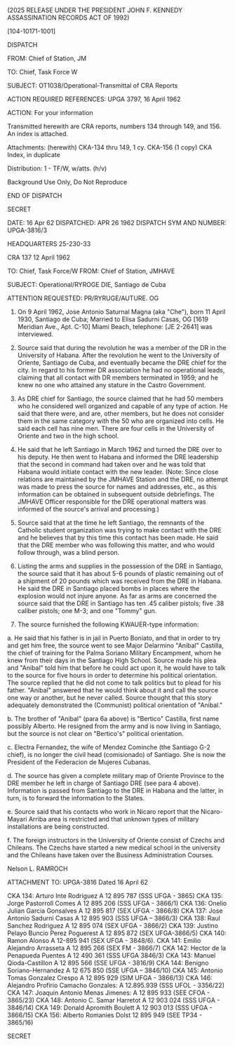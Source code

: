 (2025 RELEASE UNDER THE PRESIDENT JOHN F. KENNEDY ASSASSINATION RECORDS ACT OF 1992)

[104-10171-1001]

DISPATCH

FROM: Chief of Station, JM

TO: Chief, Task Force W

SUBJECT: OT1038/Operational-Transmittal of CRA Reports

ACTION REQUIRED
REFERENCES: UPGA 3797, 16 April 1962

ACTION: For your information

Transmitted herewith are CRA reports, numbers 134 through 149, and 156.
An index is attached.

Attachments: (herewith)
CKA-134 thru 149, 1 cy.
CKA-156 (1 copy)
CKA Index, in duplicate

Distribution:
1 - TF/W, w/atts. (h/v)

Background Use Only,
Do Not Reproduce

END OF DISPATCH

SECRET

DATE: 16 Apr 62
DISPATCHED: APR 26 1962
DISPATCH SYM AND NUMBER: UPGA-3816/3

HEADQUARTERS
25-230-33

CRA 137
12 April 1962

TO: Chief, Task Force/W
FROM: Chief of Station, JMHAVE

SUBJECT: Operational/RYROGE
DIE, Santiago de Cuba

ATTENTION REQUESTED: PR/RYRUGE/AUTURE. OG

1. On 9 April 1962, Jose Antonio Saturnal Magna (aka "Che"), born 11 April 1930, Santiago de Cuba; Married to Elisa Sadurni Casas, OG [1619 Meridian Ave., Apt. C-10] Miami Beach, telephone: [JE 2-2641] was interviewed.

2. Source said that during the revolution he was a member of the DR in the University of Habana. After the revolution he went to the University of Oriente, Santiago de Cuba, and eventually became the DRE chief for the city. In regard to his former DR association he had no operational leads, claiming that all contact with DR members terminated in 1959; and he knew no one who attained any stature in the Castro Government.

3. As DRE chief for Santiago, the source claimed that he had 50 members who he considered well organized and capable of any type of action. He said that there were, and are, other members, but he does not consider them in the same category with the 50 who are organized into cells. He said each cell has nine men. There are four cells in the University of Oriente and two in the high school.

4. He said that he left Santiago in March 1962 and turned the DRE over to his deputy. He then went to Habana and informed the DRE leadership that the second in command had taken over and he was told that Habana would initiate contact with the new leader. (Note: Since close relations are maintained by the JMHAVE Station and the DRE, no attempt was made to press the source for names and addresses, etc., as this information can be obtained in subsequent outside debriefings. The JMHAVE Officer responsible for the DRE operational matters was informed of the source's arrival and processing.)

5. Source said that at the time he left Santiago, the remnants of the Catholic student organization was trying to make contact with the DRE and he believes that by this time this contact has been made. He said that the DRE member who was following this matter, and who would follow through, was a blind person.

6. Listing the arms and supplies in the possession of the DRE in Santiago, the source said that it has about 5-6 pounds of plastic remaining out of a shipment of 20 pounds which was received from the DRE in Habana. He said the DRE in Santiago placed bombs in places where the explosion would not injure anyone. As far as arms are concerned the source said that the DRE in Santiago has ten .45 caliber pistols; five .38 caliber pistols; one M-3; and one "Tommy" gun.

7. The source furnished the following KWAUER-type information:

a. He said that his father is in jail in Puerto Boniato, and that in order to try and get him free, the source went to see Major Delarmino "Anibal" Castilla, the chief of training for the Palma Soriano Military Encampment, whom he knew from their days in the Santiago High School. Source made his plea and "Anibal" told him that before he could act upon it, he would have to talk to the source for five hours in order to determine his political orientation. The source replied that he did not come to talk politics but to plead for his father. "Anibal" answered that he would think about it and call the source one way or another, but he never called. Source thought that this story adequately demonstrated the (Communist) political orientation of "Anibal."

b. The brother of "Anibal" (para 6a above) is "Bertico" Castilla, first name possibly Alberto. He resigned from the army and is now living in Santiago, but the source is not clear on "Bertico's" political orientation.

c. Electra Fernandez, the wife of Mendez Cominche (the Santiago G-2 chief), is no longer the civil head (comisionado) of Santiago. She is now the President of the Federacion de Mujeres Cubanas.

d. The source has given a complete military map of Oriente Province to the DRE member he left in charge of Santiago DRE (see para 4 above). Information is passed from Santiago to the DRE in Habana and the latter, in turn, is to forward the information to the States.

e. Source said that his contacts who work in Nicaro report that the Nicaro-Mayari Arriba area is restricted and that unknown types of military installations are being constructed.

f. The foreign instructors in the University of Oriente consist of Czechs and Chileans. The Czechs have started a new medical school in the university and the Chileans have taken over the Business Administration Courses.

Nelson L. RAMROCH

ATTACHMENT TO: UPGA-3816 Dated 16 April 62

CKA 134: Arturo Inte Rodriguez A 12 895 787 (SSS UFGA - 3865)
CKA 135: Jorge Pastorroll Comes A 12 895 206 (SSS UFGA - 3866/1)
CKA 136: Onelio Julian Garcia Gonsalves A 12 895 817 (SEX UFGA - 3866/8)
CKA 137: Jose Antonio Sadurni Casas A 12 895 903 (SSS UFGA – 3866/3)
CKA 138: Raul Sanchez Rodriguez A 12 895 074 (SEX UFGA - 3866/2)
CKA 139: Justino Pelayo Buncio Perez Poguerest A 12 895 872 (SEX UFGA-3866/5)
CKA 140: Ramon Alonso A 12-895 941 (SEX UFGA - 3848/6).
CKA 141: Emilio Alejandro Arrasseta A 12 895 266 (SEX FM - 3866/7)
CKA 142: Hector de la Penapueda Puentes A 12 490 361 (SSS UFGA 3846/3)
CKA 143: Manuel Qioda-Castillon A 12 895 566 (SSE UFGA - 3816/9)
CKA 144: Benigno Soriano-Hernandez A 12 675 850 (SSE UFGA – 3846/10)
CKA 145: Antonio Tomas Gonzalez Crespo A 12 895 929 (SIM UFGA - 3866/13)
CKA 146: Alejandro Profirio Camacho Gonzales: A 12.895.939 (SSS UFOL - 3356/22)
CKA 147: Joaquin Antonio Menas Jimenes: A 12 895 933 (SEE CFOA - 3865/23)
CKA 148: Antonio C. Samar Harretot A 12 903 024 (SSS UFGA - 3846/14)
CKA 149: Donald Apromith Boulett A 12 903 013 (SSS UFGA - 3866/15)
CKA 156: Alberto Romanies Dolst 12 895 949 (SEE TP34 - 3865/16)

SECRET
